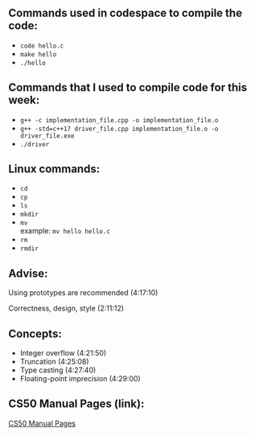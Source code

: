 <!DOCTYPE html>
<html lang="en">
<head>
    <meta charset="UTF-8">
    <meta name="viewport" content="width=device-width, initial-scale=1.0">
</head>
<body>

<section>
    <h2>Commands used in codespace to compile the code:</h2>
    <ul>
        <li><code>code hello.c</code> <!-- opens file --></li>
        <li><code>make hello</code> <!-- compiles source code --></li>
        <li><code>./hello</code> <!-- runs executable file --></li>
    </ul>
</section>

<section>
    <h2>Commands that I used to compile code for this week:</h2>
    <ul>
        <li><code>g++ -c implementation_file.cpp -o implementation_file.o</code> <!-- opens file --></li>
        <li><code>g++ -std=c++17 driver_file.cpp implementation_file.o -o driver_file.exe</code> <!-- compiles source code --></li>
        <li><code>./driver</code> <!-- runs executable file --></li>
    </ul>
</section>

<section>
    <h2>Linux commands:</h2>
    <ul>
        <li><code>cd</code> <!-- (change directory) --></li>
        <li><code>cp</code> <!-- (copy a file) --></li>
        <li><code>ls</code> <!-- (list) --></li>
        <li><code>mkdir</code> <!-- (make a directory) --></li>
        <li><code>mv</code> <!-- (move) or rename --><br>example: <code>mv hello hello.c</code> <!-- shown in video (3:47:03) --></li>
        <li><code>rm</code> <!-- (remove) --></li>
        <li><code>rmdir</code> <!-- (remove directory) --></li>
    </ul>
</section>

<section>
    <h2>Advise:</h2>
    <p>Using prototypes are recommended (4:17:10)</p>
    <p>Correctness, design, style (2:11:12)</p>
</section>

<section>
    <h2>Concepts:</h2>
    <ul>
        <li>Integer overflow (4:21:50) <!-- More bigger value than the type can store, int 32, long 64 --></li>
        <li>Truncation (4:25:08) <!-- After mathematical operations some decimal value might be lost. like division, result should be 0.33333 but showing 0.00000 --></li>
        <li>Type casting (4:27:40) <!-- Explicitly convert one type to another --></li>
        <li>Floating-point imprecision (4:29:00) <!-- decimal values in float are not most accurate, solution is double more accurate then float --></li>
    </ul>
    
</section>

<section>
    <h2>CS50 Manual Pages (link):</h2>
    <a href="https://manual.cs50.io/">CS50 Manual Pages</a>
</section>

</body>
</html>
